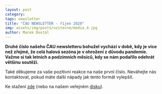 ```yaml
---
layout: post
category: 
tags: newsletter
title: "ČAU NEWSLETTER - říjen 2020"
img: assets/img/posts/uzitecne/media_4.jpg
author: Marek Dostál
---
```


**Druhé číslo našeho ČAU newsletteru bohužel vychází v době, kdy je více než zřejmé, že celá halová
sezóna je v ohrožení z důvodu pandemie. Važme si tak letních a podzimních měsíců, kdy se nám
podařilo odehrát většinu soutěží.**

Také děkujeme za vaše pozitivní reakce na naše
první číslo. Neváhejte nás kontaktovat, pokud máte
další nápady jak tento formát vylepšit.

Ke stažení [zde](https://drive.google.com/u/3/uc?id=1XAB9HPMDcRHYowrfFgL6zRQaIYzwToIB&export=download) (nebo na našem veřejném [disku](https://drive.google.com/file/d/1XAB9HPMDcRHYowrfFgL6zRQaIYzwToIB/view)).
